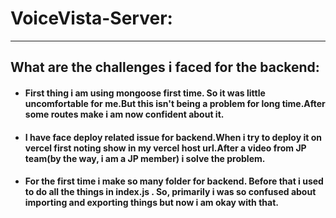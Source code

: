 # VoiceVista-Server:
***
## What are the challenges i faced for the backend:
+ #### First thing i am using mongoose first time. So it was little uncomfortable for me.But this isn't being a problem for long time.After some routes make i am now confident about it.
+ #### I have face deploy related issue for backend.When i try to deploy it on vercel first noting show in my vercel host url.After a video from JP team(by the way, i am a JP member) i solve the problem.
+ #### For the first time i make so many folder for backend. Before that i used to do all the things in index.js . So, primarily i was so confused about importing and exporting things but now i am okay with that.